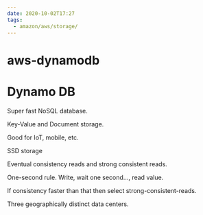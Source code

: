 ```yaml
---
date: 2020-10-02T17:27
tags:
  - amazon/aws/storage/
---
```


# aws-dynamodb
# Dynamo DB

Super fast NoSQL database. 

Key-Value and Document storage.

Good for IoT, mobile, etc.

SSD storage

Eventual consistency reads and strong consistent reads.

One-second rule. Write, wait one second..., read value.

If consistency faster than that then select strong-consistent-reads.

Three geographically distinct data centers.